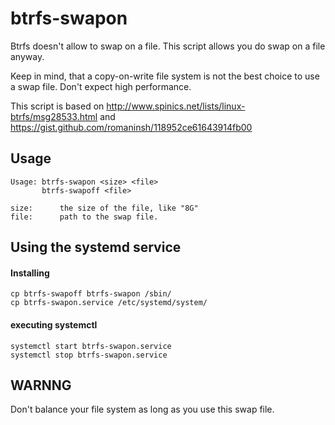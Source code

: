 # btrfs-swapon

Btrfs doesn't allow to swap on a file. This script allows you do swap on a file anyway. 

Keep in mind, that a copy-on-write file system is not the best choice to use a swap file. Don't expect high performance.  


This script is based on http://www.spinics.net/lists/linux-btrfs/msg28533.html
and https://gist.github.com/romaninsh/118952ce61643914fb00

## Usage

```
Usage: btrfs-swapon <size> <file>
       btrfs-swapoff <file>

size:      the size of the file, like "8G"
file:      path to the swap file.
```

## Using the systemd service
#### Installing
```
cp btrfs-swapoff btrfs-swapon /sbin/
cp btrfs-swapon.service /etc/systemd/system/
```

#### executing systemctl
```
systemctl start btrfs-swapon.service
systemctl stop btrfs-swapon.service
```

## WARNNG
Don't balance your file system as long as you use this swap file. 

